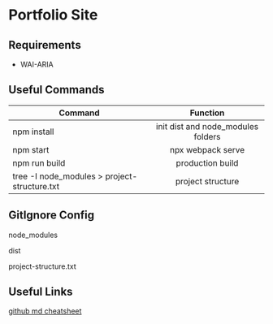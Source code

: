 # Portfolio Site

## Requirements

- WAI-ARIA

## Useful Commands

| Command                                      |              Function              |
| -------------------------------------------- | :--------------------------------: |
| npm install                                  | init dist and node_modules folders |
| npm start                                    |         npx webpack serve          |
| npm run build                                |          production build          |
| tree -I node_modules > project-structure.txt |         project structure          |

## GitIgnore Config

node_modules

dist

project-structure.txt

## Useful Links

[github md cheatsheet](https://github.com/adam-p/markdown-here/wiki/markdown-cheatsheet)
